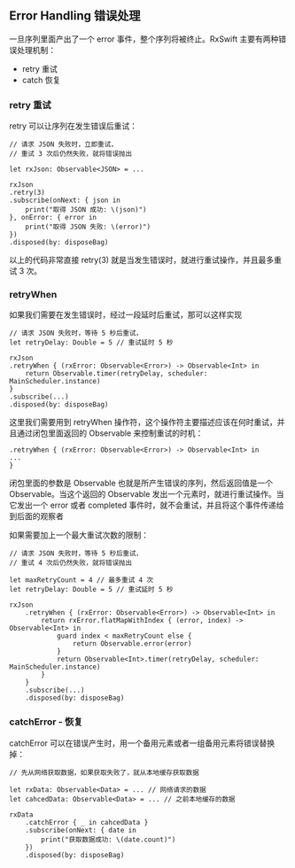## Error Handling 错误处理

一旦序列里面产出了一个 error 事件，整个序列将被终止。RxSwift 主要有两种错误处理机制：

- retry 重试
- catch 恢复

### retry 重试

retry 可以让序列在发生错误后重试：

```
// 请求 JSON 失败时，立即重试，
// 重试 3 次后仍然失败，就将错误抛出

let rxJson: Observable<JSON> = ...

rxJson
.retry(3)
.subscribe(onNext: { json in
    print("取得 JSON 成功: \(json)")
}, onError: { error in
    print("取得 JSON 失败: \(error)")
})
.disposed(by: disposeBag)
```

以上的代码非常直接 retry(3) 就是当发生错误时，就进行重试操作，并且最多重试 3 次。

### retryWhen

如果我们需要在发生错误时，经过一段延时后重试，那可以这样实现

```
// 请求 JSON 失败时，等待 5 秒后重试，
let retryDelay: Double = 5 // 重试延时 5 秒

rxJson
.retryWhen { (rxError: Observable<Error>) -> Observable<Int> in
    return Observable.timer(retryDelay, scheduler: MainScheduler.instance)
}
.subscribe(...)
.disposed(by: disposeBag)

```

这里我们需要用到 retryWhen 操作符，这个操作符主要描述应该在何时重试，并且通过闭包里面返回的 Observable 来控制重试的时机：

```
.retryWhen { (rxError: Observable<Error>) -> Observable<Int> in
...
}
```

闭包里面的参数是 Observable 也就是所产生错误的序列，然后返回值是一个 Observable。当这个返回的 Observable 发出一个元素时，就进行重试操作。当它发出一个 error 或者 completed 事件时，就不会重试，并且将这个事件传递给到后面的观察者

如果需要加上一个最大重试次数的限制：

```
// 请求 JSON 失败时，等待 5 秒后重试，
// 重试 4 次后仍然失败，就将错误抛出

let maxRetryCount = 4 // 最多重试 4 次
let retryDelay: Double = 5 // 重试延时 5 秒

rxJson
    .retryWhen { (rxError: Observable<Error>) -> Observable<Int> in
        return rxError.flatMapWithIndex { (error, index) -> Observable<Int> in
            guard index < maxRetryCount else {
                return Observable.error(error)
            }
            return Observable<Int>.timer(retryDelay, scheduler: MainScheduler.instance)
        }
    }
    .subscribe(...)
    .disposed(by: disposeBag)
```

### catchError - 恢复

catchError 可以在错误产生时，用一个备用元素或者一组备用元素将错误替换掉：

```
// 先从网络获取数据，如果获取失败了，就从本地缓存获取数据

let rxData: Observable<Data> = ... // 网络请求的数据
let cahcedData: Observable<Data> = ... // 之前本地缓存的数据

rxData
    .catchError { _ in cahcedData }
    .subscribe(onNext: { date in
        print("获取数据成功: \(date.count)")
    })
    .disposed(by: disposeBag)
```
